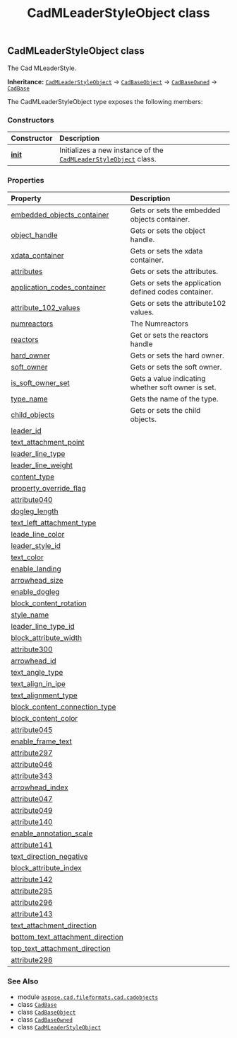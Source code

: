 ﻿---
title: CadMLeaderStyleObject class
second_title: Aspose.CAD for Python via .NET API References
description: 
type: docs
weight: 760
url: /aspose.cad.fileformats.cad.cadobjects/cadmleaderstyleobject/
is_root: false
---

## CadMLeaderStyleObject class

The Cad MLeaderStyle.



**Inheritance:** [`CadMLeaderStyleObject`](/cad/python-net/aspose.cad.fileformats.cad.cadobjects/cadmleaderstyleobject) → 
[`CadBaseObject`](/cad/python-net/aspose.cad.fileformats.cad.cadobjects/cadbaseobject) → 
[`CadBaseOwned`](/cad/python-net/aspose.cad.fileformats.cad.cadobjects/cadbaseowned) → 
[`CadBase`](/cad/python-net/aspose.cad.fileformats.cad.cadobjects/cadbase)



The CadMLeaderStyleObject type exposes the following members:

### Constructors
| Constructor | Description |
| :- | :- |
| [__init__](/cad/python-net/aspose.cad.fileformats.cad.cadobjects/cadmleaderstyleobject/__init__/#) | Initializes a new instance of the [`CadMLeaderStyleObject`](/cad/python-net/aspose.cad.fileformats.cad.cadobjects/cadmleaderstyleobject) class. |


### Properties
| Property | Description |
| :- | :- |
| [embedded_objects_container](/cad/python-net/aspose.cad.fileformats.cad.cadobjects/cadmleaderstyleobject/embedded_objects_container) | Gets or sets the embedded objects container. |
| [object_handle](/cad/python-net/aspose.cad.fileformats.cad.cadobjects/cadmleaderstyleobject/object_handle) | Gets or sets the object handle. |
| [xdata_container](/cad/python-net/aspose.cad.fileformats.cad.cadobjects/cadmleaderstyleobject/xdata_container) | Gets or sets the xdata container. |
| [attributes](/cad/python-net/aspose.cad.fileformats.cad.cadobjects/cadmleaderstyleobject/attributes) | Gets or sets the attributes. |
| [application_codes_container](/cad/python-net/aspose.cad.fileformats.cad.cadobjects/cadmleaderstyleobject/application_codes_container) | Gets or sets the application defined codes container. |
| [attribute_102_values](/cad/python-net/aspose.cad.fileformats.cad.cadobjects/cadmleaderstyleobject/attribute_102_values) | Gets or sets the attribute102 values. |
| [numreactors](/cad/python-net/aspose.cad.fileformats.cad.cadobjects/cadmleaderstyleobject/numreactors) | The Numreactors |
| [reactors](/cad/python-net/aspose.cad.fileformats.cad.cadobjects/cadmleaderstyleobject/reactors) | Get or sets the reactors handle |
| [hard_owner](/cad/python-net/aspose.cad.fileformats.cad.cadobjects/cadmleaderstyleobject/hard_owner) | Gets or sets the hard owner. |
| [soft_owner](/cad/python-net/aspose.cad.fileformats.cad.cadobjects/cadmleaderstyleobject/soft_owner) | Gets or sets the soft owner. |
| [is_soft_owner_set](/cad/python-net/aspose.cad.fileformats.cad.cadobjects/cadmleaderstyleobject/is_soft_owner_set) | Gets a value indicating whether soft owner is set. |
| [type_name](/cad/python-net/aspose.cad.fileformats.cad.cadobjects/cadmleaderstyleobject/type_name) | Gets the name of the type. |
| [child_objects](/cad/python-net/aspose.cad.fileformats.cad.cadobjects/cadmleaderstyleobject/child_objects) | Gets or sets the child objects. |
| [leader_id](/cad/python-net/aspose.cad.fileformats.cad.cadobjects/cadmleaderstyleobject/leader_id) |  |
| [text_attachment_point](/cad/python-net/aspose.cad.fileformats.cad.cadobjects/cadmleaderstyleobject/text_attachment_point) |  |
| [leader_line_type](/cad/python-net/aspose.cad.fileformats.cad.cadobjects/cadmleaderstyleobject/leader_line_type) |  |
| [leader_line_weight](/cad/python-net/aspose.cad.fileformats.cad.cadobjects/cadmleaderstyleobject/leader_line_weight) |  |
| [content_type](/cad/python-net/aspose.cad.fileformats.cad.cadobjects/cadmleaderstyleobject/content_type) |  |
| [property_override_flag](/cad/python-net/aspose.cad.fileformats.cad.cadobjects/cadmleaderstyleobject/property_override_flag) |  |
| [attribute040](/cad/python-net/aspose.cad.fileformats.cad.cadobjects/cadmleaderstyleobject/attribute040) |  |
| [dogleg_length](/cad/python-net/aspose.cad.fileformats.cad.cadobjects/cadmleaderstyleobject/dogleg_length) |  |
| [text_left_attachment_type](/cad/python-net/aspose.cad.fileformats.cad.cadobjects/cadmleaderstyleobject/text_left_attachment_type) |  |
| [leade_line_color](/cad/python-net/aspose.cad.fileformats.cad.cadobjects/cadmleaderstyleobject/leade_line_color) |  |
| [leader_style_id](/cad/python-net/aspose.cad.fileformats.cad.cadobjects/cadmleaderstyleobject/leader_style_id) |  |
| [text_color](/cad/python-net/aspose.cad.fileformats.cad.cadobjects/cadmleaderstyleobject/text_color) |  |
| [enable_landing](/cad/python-net/aspose.cad.fileformats.cad.cadobjects/cadmleaderstyleobject/enable_landing) |  |
| [arrowhead_size](/cad/python-net/aspose.cad.fileformats.cad.cadobjects/cadmleaderstyleobject/arrowhead_size) |  |
| [enable_dogleg](/cad/python-net/aspose.cad.fileformats.cad.cadobjects/cadmleaderstyleobject/enable_dogleg) |  |
| [block_content_rotation](/cad/python-net/aspose.cad.fileformats.cad.cadobjects/cadmleaderstyleobject/block_content_rotation) |  |
| [style_name](/cad/python-net/aspose.cad.fileformats.cad.cadobjects/cadmleaderstyleobject/style_name) |  |
| [leader_line_type_id](/cad/python-net/aspose.cad.fileformats.cad.cadobjects/cadmleaderstyleobject/leader_line_type_id) |  |
| [block_attribute_width](/cad/python-net/aspose.cad.fileformats.cad.cadobjects/cadmleaderstyleobject/block_attribute_width) |  |
| [attribute300](/cad/python-net/aspose.cad.fileformats.cad.cadobjects/cadmleaderstyleobject/attribute300) |  |
| [arrowhead_id](/cad/python-net/aspose.cad.fileformats.cad.cadobjects/cadmleaderstyleobject/arrowhead_id) |  |
| [text_angle_type](/cad/python-net/aspose.cad.fileformats.cad.cadobjects/cadmleaderstyleobject/text_angle_type) |  |
| [text_align_in_ipe](/cad/python-net/aspose.cad.fileformats.cad.cadobjects/cadmleaderstyleobject/text_align_in_ipe) |  |
| [text_alignment_type](/cad/python-net/aspose.cad.fileformats.cad.cadobjects/cadmleaderstyleobject/text_alignment_type) |  |
| [block_content_connection_type](/cad/python-net/aspose.cad.fileformats.cad.cadobjects/cadmleaderstyleobject/block_content_connection_type) |  |
| [block_content_color](/cad/python-net/aspose.cad.fileformats.cad.cadobjects/cadmleaderstyleobject/block_content_color) |  |
| [attribute045](/cad/python-net/aspose.cad.fileformats.cad.cadobjects/cadmleaderstyleobject/attribute045) |  |
| [enable_frame_text](/cad/python-net/aspose.cad.fileformats.cad.cadobjects/cadmleaderstyleobject/enable_frame_text) |  |
| [attribute297](/cad/python-net/aspose.cad.fileformats.cad.cadobjects/cadmleaderstyleobject/attribute297) |  |
| [attribute046](/cad/python-net/aspose.cad.fileformats.cad.cadobjects/cadmleaderstyleobject/attribute046) |  |
| [attribute343](/cad/python-net/aspose.cad.fileformats.cad.cadobjects/cadmleaderstyleobject/attribute343) |  |
| [arrowhead_index](/cad/python-net/aspose.cad.fileformats.cad.cadobjects/cadmleaderstyleobject/arrowhead_index) |  |
| [attribute047](/cad/python-net/aspose.cad.fileformats.cad.cadobjects/cadmleaderstyleobject/attribute047) |  |
| [attribute049](/cad/python-net/aspose.cad.fileformats.cad.cadobjects/cadmleaderstyleobject/attribute049) |  |
| [attribute140](/cad/python-net/aspose.cad.fileformats.cad.cadobjects/cadmleaderstyleobject/attribute140) |  |
| [enable_annotation_scale](/cad/python-net/aspose.cad.fileformats.cad.cadobjects/cadmleaderstyleobject/enable_annotation_scale) |  |
| [attribute141](/cad/python-net/aspose.cad.fileformats.cad.cadobjects/cadmleaderstyleobject/attribute141) |  |
| [text_direction_negative](/cad/python-net/aspose.cad.fileformats.cad.cadobjects/cadmleaderstyleobject/text_direction_negative) |  |
| [block_attribute_index](/cad/python-net/aspose.cad.fileformats.cad.cadobjects/cadmleaderstyleobject/block_attribute_index) |  |
| [attribute142](/cad/python-net/aspose.cad.fileformats.cad.cadobjects/cadmleaderstyleobject/attribute142) |  |
| [attribute295](/cad/python-net/aspose.cad.fileformats.cad.cadobjects/cadmleaderstyleobject/attribute295) |  |
| [attribute296](/cad/python-net/aspose.cad.fileformats.cad.cadobjects/cadmleaderstyleobject/attribute296) |  |
| [attribute143](/cad/python-net/aspose.cad.fileformats.cad.cadobjects/cadmleaderstyleobject/attribute143) |  |
| [text_attachment_direction](/cad/python-net/aspose.cad.fileformats.cad.cadobjects/cadmleaderstyleobject/text_attachment_direction) |  |
| [bottom_text_attachment_direction](/cad/python-net/aspose.cad.fileformats.cad.cadobjects/cadmleaderstyleobject/bottom_text_attachment_direction) |  |
| [top_text_attachment_direction](/cad/python-net/aspose.cad.fileformats.cad.cadobjects/cadmleaderstyleobject/top_text_attachment_direction) |  |
| [attribute298](/cad/python-net/aspose.cad.fileformats.cad.cadobjects/cadmleaderstyleobject/attribute298) |  |



### See Also
* module [`aspose.cad.fileformats.cad.cadobjects`](..)
* class [`CadBase`](/cad/python-net/aspose.cad.fileformats.cad.cadobjects/cadbase)
* class [`CadBaseObject`](/cad/python-net/aspose.cad.fileformats.cad.cadobjects/cadbaseobject)
* class [`CadBaseOwned`](/cad/python-net/aspose.cad.fileformats.cad.cadobjects/cadbaseowned)
* class [`CadMLeaderStyleObject`](/cad/python-net/aspose.cad.fileformats.cad.cadobjects/cadmleaderstyleobject)

